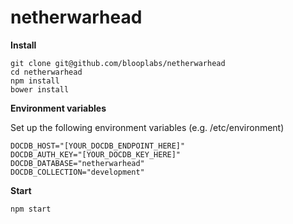 # netherwarhead

**Install**

```
git clone git@github.com/blooplabs/netherwarhead
cd netherwarhead
npm install
bower install
```

**Environment variables**

Set up the following environment variables (e.g. /etc/environment)

```
DOCDB_HOST="[YOUR_DOCDB_ENDPOINT_HERE]"
DOCDB_AUTH_KEY="[YOUR_DOCDB_KEY_HERE]"
DOCDB_DATABASE="netherwarhead"
DOCDB_COLLECTION="development"
```

**Start**

```
npm start
```
